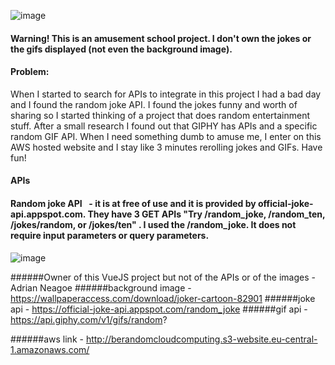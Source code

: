 ![image](https://user-images.githubusercontent.com/32676036/117693599-dfb8c000-b1c6-11eb-96a0-a4a1304ac76d.png)
#### Warning! This is an amusement school project. I don't own the jokes or the gifs displayed (not even the background image). 
#### Problem:
When I started to search for APIs to integrate in this project I had a bad day and I found the random joke API. I found the jokes funny and worth of sharing so I started thinking of a project that does random entertainment stuff. After a small research I found out that GIPHY has APIs and a specific random GIF API. When I need something dumb to amuse me, I enter on this AWS hosted website and I stay like 3 minutes rerolling jokes and GIFs. Have fun!

#### APIs
#### Random joke API` ` - it is at free of use and it is provided by official-joke-api.appspot.com. They have 3 GET APIs "Try /random_joke, /random_ten, /jokes/random, or /jokes/ten" . I used the /random_joke. It does not require input parameters or query parameters. 
![image](https://user-images.githubusercontent.com/32676036/117805989-5d7dd980-b262-11eb-8331-00fe3778a4d5.png) 





######Owner of this VueJS project but not of the APIs or of the images - Adrian Neagoe
######background image - https://wallpaperaccess.com/download/joker-cartoon-82901
######joke api - https://official-joke-api.appspot.com/random_joke
######gif api - https://api.giphy.com/v1/gifs/random?

######aws link - http://berandomcloudcomputing.s3-website.eu-central-1.amazonaws.com/

